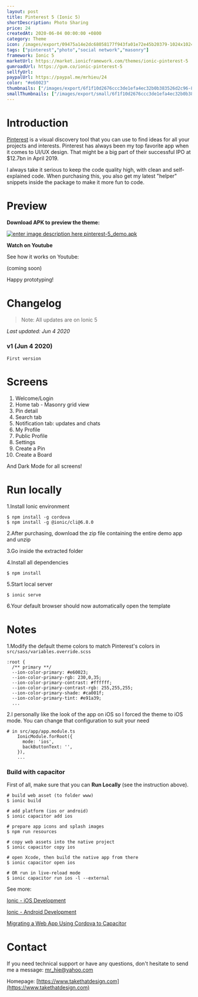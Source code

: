 ```yaml
---
layout: post
title: Pinterest 5 (Ionic 5)
shortDescription: Photo Sharing 
price: 24
createdAt: 2020-06-04 00:00:00 +0800
category: Theme
icon: /images/export/09475a14e2dc68058177f943fa01e72e45b20379-1024x1024.jpg
tags: ["pinterest","photo","social network","masonry"]
framework: Ionic 5
marketUrl: https://market.ionicframework.com/themes/ionic-pinterest-5
gumroadUrl: https://gum.co/ionic-pinterest-5
sellfyUrl: 
paypalUrl: https://paypal.me/mrhieu/24
color: "#e60023"
thumbnails: ["/images/export/6f1f10d2676ccc3de1efa4ec32b0b383526d2c96-828x1792.jpg","/images/export/4f1e39671696a2ce0ed3d0cd88ed19a34236cc46-828x1792.jpg","/images/export/8931361964ed0b607e942f983bde99df214e7f4f-828x1792.jpg","/images/export/75eb032e9d832a623b6b0f98042b7be97356c0dc-828x1792.jpg","/images/export/33c55f66c1d327d71aecb677d1ff885d742cc307-828x1792.jpg","/images/export/715c89ee781eac25d59180c4d34e3b68e1f717a1-828x1792.jpg","/images/export/75f801ae12c2c1b511a68379dcf8d3eb01644653-828x1792.jpg","/images/export/81eacaf20b1c212d5f9c8d206bcee201e4b2933f-828x1792.jpg","/images/export/9dc348c5974eccf8e4d8cb1e0c41bc3bc04fe42f-828x1792.jpg","/images/export/55df651590ce80472cbdb25f7798fa1283ad322a-828x1792.jpg"]
smallThumbnails: ["/images/export/small/6f1f10d2676ccc3de1efa4ec32b0b383526d2c96-828x1792.jpg","/images/export/small/4f1e39671696a2ce0ed3d0cd88ed19a34236cc46-828x1792.jpg","/images/export/small/8931361964ed0b607e942f983bde99df214e7f4f-828x1792.jpg"]
---
```


# Introduction

[Pinterest](http://www.pinterest.com/) is a visual discovery tool that you can use to find ideas for all your projects and interests. Pinterest has always been my top favorite app when it comes to UI/UX design. That might be a big part of their successful IPO at $12.7bn in April 2019.

I always take it serious to keep the code quality high, with clean and self-explained code. When purchasing this, you also get my latest "helper" snippets inside the package to make it more fun to code.

# Preview



**Download APK to preview the theme:** 

[![enter image description here](https://lh3.googleusercontent.com/MIkXV-iIhrxPG5tZn8QTglczrISwLwebr8QmCKcJFN6NL0eNLf5GqWltrefAZwzAwh2r4RPk=w96-h96-e365)
pinterest-5_demo.apk](https://bit.ly/3eMiij6)


**Watch on Youtube**

See how it works on Youtube: 

(coming soon)


Happy prototyping!


# Changelog

> Note: All updates are on Ionic 5

*Last updated: Jun 4 2020*

### v1 (Jun 4 2020)

```
First version
```


# Screens

1. Welcome/Login
2. Home tab - Masonry grid view
3. Pin detail
4. Search tab
5. Notification tab: updates and chats
6. My Profile
7. Public Profile
8. Settings
9. Create a Pin
10. Create a Board

And Dark Mode for all screens!

# Run locally
1.Install Ionic environment

```
$ npm install -g cordova
$ npm install -g @ionic/cli@6.8.0
```

2.After purchasing, download the zip file containing the entire demo app and unzip

3.Go inside the extracted folder

4.Install all dependencies

```
$ npm install
```

5.Start local server
```
$ ionic serve
```

6.Your default browser should now automatically open the template


# Notes

1.Modify the default theme colors to match Pinterest's colors in `src/sass/variables.override.scss`
```
:root {
  /** primary **/
  --ion-color-primary: #e60023;
  --ion-color-primary-rgb: 230,0,35;
  --ion-color-primary-contrast: #ffffff;
  --ion-color-primary-contrast-rgb: 255,255,255;
  --ion-color-primary-shade: #ca001f;
  --ion-color-primary-tint: #e91a39;
  ...
```

2.I personally like the look of the app on iOS so I forced the theme to iOS mode. You can change that configuration to suit your need

```
# in src/app/app.module.ts
    IonicModule.forRoot({
      mode: 'ios',
      backButtonText: '',
    }),
    ...
```

### Build with capacitor

First of all, make sure that you can **Run Locally** (see the instruction above).

```
# build web asset (to folder www)
$ ionic build

# add platform (ios or android)
$ ionic capacitor add ios

# prepare app icons and splash images
$ npm run resources

# copy web assets into the native project
$ ionic capacitor copy ios

# open Xcode, then build the native app from there
$ ionic capacitor open ios

# OR run in live-reload mode
$ ionic capacitor run ios -l --external
```

See more: 

[Ionic - iOS Development](https://ionicframework.com/docs/building/ios)

[Ionic - Android Development](https://ionicframework.com/docs/building/android)

[Migrating a Web App Using Cordova to Capacitor](https://capacitor.ionicframework.com/docs/cordova/migrating-from-cordova-to-capacitor/)

# Contact
If you need technical support or have any questions, don't hesitate to send me a message: [mr_hie@yahoo.com](mailto:mr_hie@yahoo.com)

Homepage: [https://www.takethatdesign.com](https://www.takethatdesign.com)

